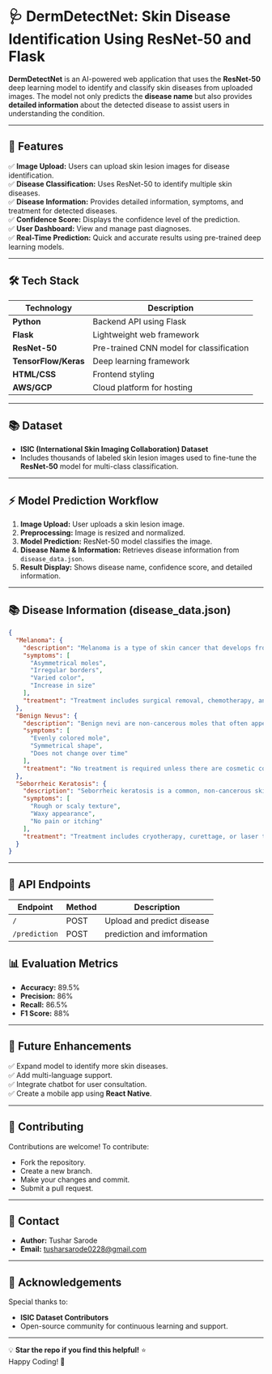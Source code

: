 
# 🩺 **DermDetectNet: Skin Disease Identification Using ResNet-50 and Flask**

**DermDetectNet** is an AI-powered web application that uses the **ResNet-50** deep learning model to identify and classify skin diseases from uploaded images. The model not only predicts the **disease name** but also provides **detailed information** about the detected disease to assist users in understanding the condition.

---

## 🚀 **Features**

✅ **Image Upload:** Users can upload skin lesion images for disease identification.  
✅ **Disease Classification:** Uses ResNet-50 to identify multiple skin diseases.  
✅ **Disease Information:** Provides detailed information, symptoms, and treatment for detected diseases.  
✅ **Confidence Score:** Displays the confidence level of the prediction.  
✅ **User Dashboard:** View and manage past diagnoses.  
✅ **Real-Time Prediction:** Quick and accurate results using pre-trained deep learning models.  

---

## 🛠️ **Tech Stack**

| Technology         | Description                           |
|--------------------|---------------------------------------|
| **Python**          | Backend API using Flask               |
| **Flask**           | Lightweight web framework             |
| **ResNet-50**       | Pre-trained CNN model for classification |
| **TensorFlow/Keras**| Deep learning framework               |
| **HTML/CSS**        | Frontend styling                      |
| **AWS/GCP**         | Cloud platform for hosting            |

---

## 📚 **Dataset**

- **ISIC (International Skin Imaging Collaboration) Dataset**
- Includes thousands of labeled skin lesion images used to fine-tune the **ResNet-50** model for multi-class classification.

---


## ⚡️ **Model Prediction Workflow**

1. **Image Upload:** User uploads a skin lesion image.  
2. **Preprocessing:** Image is resized and normalized.  
3. **Model Prediction:** ResNet-50 model classifies the image.  
4. **Disease Name & Information:** Retrieves disease information from `disease_data.json`.  
5. **Result Display:** Shows disease name, confidence score, and detailed information.  

---

## 📚 **Disease Information (disease_data.json)**

```json
{
  "Melanoma": {
    "description": "Melanoma is a type of skin cancer that develops from the pigment-producing cells known as melanocytes.",
    "symptoms": [
      "Asymmetrical moles",
      "Irregular borders",
      "Varied color",
      "Increase in size"
    ],
    "treatment": "Treatment includes surgical removal, chemotherapy, and radiation therapy."
  },
  "Benign Nevus": {
    "description": "Benign nevi are non-cancerous moles that often appear on the skin.",
    "symptoms": [
      "Evenly colored mole",
      "Symmetrical shape",
      "Does not change over time"
    ],
    "treatment": "No treatment is required unless there are cosmetic concerns."
  },
  "Seborrheic Keratosis": {
    "description": "Seborrheic keratosis is a common, non-cancerous skin growth that appears as a waxy, brown, or black lesion.",
    "symptoms": [
      "Rough or scaly texture",
      "Waxy appearance",
      "No pain or itching"
    ],
    "treatment": "Treatment includes cryotherapy, curettage, or laser therapy."
  }
}
```

---

## 🚦 **API Endpoints**

| Endpoint              | Method | Description                   |
|-----------------------|--------|-------------------------------|
| `/`                    | POST   | Upload and predict disease    |
| `/prediction`          | POST   | prediction and imformation |            |




## 📊 **Evaluation Metrics**

- **Accuracy:** 89.5%  
- **Precision:** 86%  
- **Recall:** 86.5%  
- **F1 Score:** 88%  

---

## 📝 **Future Enhancements**

✅ Expand model to identify more skin diseases.  
✅ Add multi-language support.  
✅ Integrate chatbot for user consultation.  
✅ Create a mobile app using **React Native**.  

---

## 🤝 **Contributing**

Contributions are welcome! To contribute:
- Fork the repository.
- Create a new branch.
- Make your changes and commit.
- Submit a pull request.

---

## 📧 **Contact**

- **Author:** Tushar Sarode  
- **Email:** [tusharsarode0228@gmail.com](mailto:tusharsarode0228@gmail.com)  

---

## 🎉 **Acknowledgements**

Special thanks to:
- **ISIC Dataset Contributors**  
- Open-source community for continuous learning and support.  

---

💡 **Star the repo if you find this helpful!** ⭐️  
Happy Coding! 🎯
